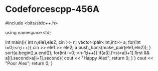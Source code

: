 # Codeforcescpp-456A
#include <bits/stdc++.h>
 
using namespace std;
 
int main(){
  int n,ele1,ele2;
  cin >> n;
  vector<pair<int,int>> a;
  for(int i=0;i<n;i++){
    cin >> ele1 >> ele2;
    a.push_back(make_pair(ele1,ele2));
  }
  sort(a.begin(),a.end());
  for(int i=0;i<n-1;i++){
    if(a[i].first<a[i+1].first && a[i].second>a[i+1].second){
      cout << "Happy Alex";
      return 0;
    }
  }
  cout << "Poor Alex";
  return 0;
}
